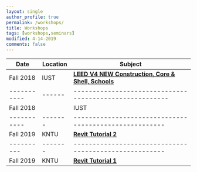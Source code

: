 ```yaml
---
layout: single
author_profile: true
permalink: /workshops/
title: Workshops
tags: [workshops,seminars]
modified: 4-14-2019
comments: false
---
```



| Date      |Location| **Subject**                    |
|-----------|--------|----------------------------------------------------|
|Fall 2018  |IUST|    [**LEED V4 NEW Construction, Core & Shell, Schools**](/assets/workshops/LEED.pdf) |
|-----------|------|-------------------------------------------------------|
|Fall 2018| |IUST|     [**Introduction to Green Building Assessment Systems**](/assets/workshops/GBAS.pdf) |
|-----------|-------|------------------------------------------------------|
|Fall 2019 |KNTU|     [**Revit Tutorial 2**](/assets/workshops/Revit2.pdf)|
|----------|-------|------------------------------------------------------|
|Fall 2019|KNTU|     [**Revit Tutorial 1**](/assets/workshops/Revit1.pdf)|

